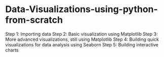 # Data-Visualizations-using-python-from-scratch

Step 1: Importing data
Step 2: Basic visualization using Matplotlib
Step 3: More advanced visualizations, still using Matplotlib
Step 4: Building quick visualizations for data analysis using Seaborn
Step 5: Building interactive charts




